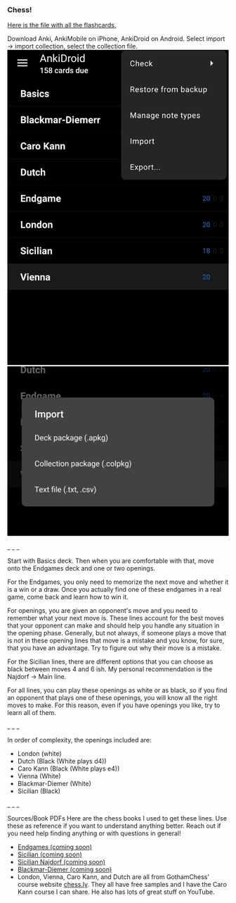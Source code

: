 ### Chess!


[Here is the file with all the flashcards.](https://drive.google.com/file/d/1rCxw9LsS8DhltIu2LpVV7iJoNtSu1sl7/view?usp=drivesdk)

Download Anki, AnkiMobile on iPhone, AnkiDroid on Android.
Select import -> import collection, select the collection file.
![import](./import.jpg)
![collections](./collections.jpg)

_
_
_

Start with Basics deck. Then when you are comfortable with that, move onto the Endgames deck and one or two openings.

For the Endgames, you only need to memorize the next move and whether it is a win or a draw. Once you actually find one of these endgames in a real game, come back and learn how to win it.

For openings, you are given an opponent's move and you need to remember what your next move is. These lines account for the best moves that your opponent can make and should help you handle any situation in the opening phase. Generally, but not always, if someone plays a move that is not in these opening lines that move is a mistake and you know, for sure, that you have an advantage. Try to figure out why their move is a mistake.

For the Sicilian lines, there are different options that you can choose as black between moves 4 and 6 ish. My personal recommendation is the Najdorf -> Main line.


For all lines, you can play these openings as white or as black, so if you find an opponent that plays one of these openings, you will know all the right moves to make. For this reason, even if you have openings you like, try to learn all of them.

_
_
_


In order of complexity, the openings included are:
- London (white)
- Dutch (Black (White plays d4))
- Caro Kann (Black (White plays e4))
- Vienna (White)
- Blackmar-Diemer (White)
- Sicilian (Black)

_
_
_

Sources/Book PDFs
Here are the chess books I used to get these lines. Use these as reference if you want to understand anything better. Reach out if you need help finding anything or with questions in general!
- [Endgames (coming soon)](./Endgames.pdf)
- [Sicilian (coming soon)](./Sicilian.pdf)
- [Sicilian Najdorf (coming soon)](./Najdorf.pdf)
- [Blackmar-Diemer (coming soon)](./Blackmar-Diemer.pdf)
- London, Vienna, Caro Kann, and Dutch are all from GothamChess' course website [chess.ly](chess.ly). They all have free samples and I have the Caro Kann course I can share. He also has lots of great stuff on YouTube.
